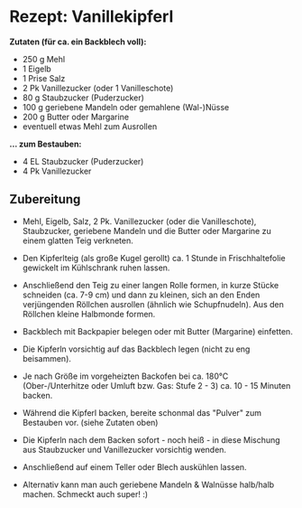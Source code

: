 # Rezept: Vanillekipferl

**Zutaten (für ca. ein Backblech voll):**
* 250 g Mehl
* 1 Eigelb
* 1 Prise Salz
* 2 Pk Vanillezucker (oder 1 Vanilleschote)
* 80 g Staubzucker (Puderzucker)
* 100 g geriebene Mandeln oder gemahlene (Wal-)Nüsse
* 200 g Butter oder Margarine
* eventuell etwas Mehl zum Ausrollen

**... zum Bestauben:**
* 4 EL Staubzucker (Puderzucker)
* 4 Pk Vanillezucker

## Zubereitung

* Mehl, Eigelb, Salz, 2 Pk. Vanillezucker (oder die Vanilleschote), Staubzucker, geriebene Mandeln und die Butter oder Margarine zu einem glatten Teig verkneten.
* Den Kipferlteig (als große Kugel gerollt) ca. 1 Stunde in Frischhaltefolie gewickelt im Kühlschrank ruhen lassen.
* Anschließend den Teig zu einer langen Rolle formen, in kurze Stücke schneiden (ca. 7-9 cm) und dann zu kleinen, sich an den Enden verjüngenden Röllchen ausrollen (ähnlich wie Schupfnudeln). Aus den Röllchen kleine Halbmonde formen.
* Backblech mit Backpapier belegen oder mit Butter (Margarine) einfetten.
* Die Kipferln vorsichtig auf das Backblech legen (nicht zu eng beisammen).
* Je nach Größe im vorgeheizten Backofen bei ca. 180°C (Ober-/Unterhitze oder Umluft bzw. Gas: Stufe 2 - 3) ca. 10 - 15 Minuten backen.
* Während die Kipferl backen, bereite schonmal das "Pulver" zum Bestauben vor. (siehe Zutaten oben)
* Die Kipferln nach dem Backen sofort - noch heiß - in diese Mischung aus Staubzucker und Vanillezucker vorsichtig wenden.
* Anschließend auf einem Teller oder Blech auskühlen lassen.

* Alternativ kann man auch geriebene Mandeln & Walnüsse halb/halb machen. Schmeckt auch super! :)
